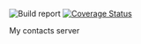 ![Build report](https://travis-ci.com/ermolaevp/my-contacts.svg?branch=master)
[![Coverage Status](https://coveralls.io/repos/github/ermolaevp/my-contacts/badge.svg?branch=master)](https://coveralls.io/github/ermolaevp/my-contacts?branch=master)

My contacts server
